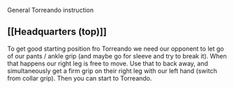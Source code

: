 
General Torreando instruction


## [[Headquarters (top)]]
To get good starting position fro Torreando we need our opponent to let go of our pants / ankle grip (and maybe go for sleeve and try to break it). When that happens our right leg is free to move. Use that to back away, and simultaneously get a firm grip on their right leg with our left hand (switch from collar grip). Then you can start to Torreando.
